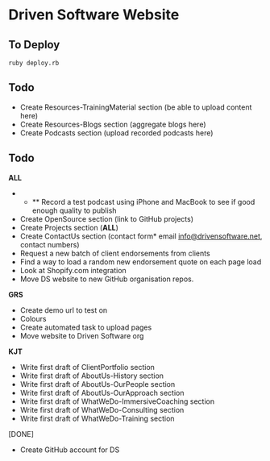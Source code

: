 Driven Software Website
=======================

To Deploy
---------

    ruby deploy.rb

Todo
----

* Create Resources-TrainingMaterial section (be able to upload content here)
* Create Resources-Blogs section (aggregate blogs here)
* Create Podcasts section (upload recorded podcasts here)


Todo
------

**ALL**
* * ** Record a test podcast using iPhone and MacBook to see if good enough quality to publish
* Create OpenSource section (link to GitHub projects)
* Create Projects section (**ALL**)
* Create ContactUs section (contact form* email info@drivensoftware.net, contact numbers)
* Request a new batch of client endorsements from clients
* Find a way to load a random new endorsement quote on each page load
* Look at Shopify.com integration
* Move DS website to new GitHub organisation repos.

**GRS**
* Create demo url to test on
* Colours
* Create automated task to upload pages
* Move website to Driven Software org

**KJT**
* Write first draft of ClientPortfolio section
* Write first draft of AboutUs-History section
* Write first draft of AboutUs-OurPeople section
* Write first draft of AboutUs-OurApproach section
* Write first draft of WhatWeDo-ImmersiveCoaching section
* Write first draft of WhatWeDo-Consulting section
* Write first draft of WhatWeDo-Training section

[DONE]
* Create GitHub account for DS

